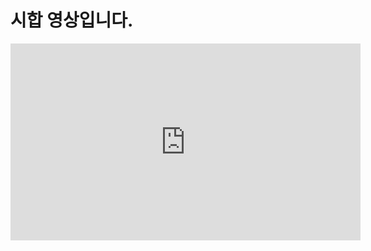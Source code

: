 <html>
<body>
<H1>시합 영상입니다.</H1>
<iframe width="560" height="315" src="https://www.youtube.com/embed/7ldavNKB3YA?list=PL3YB7_Xq8qPgcB6Viq1ittfvT3XLFUnWo" frameborder="0" allowfullscreen></iframe>
</body>
</html>
